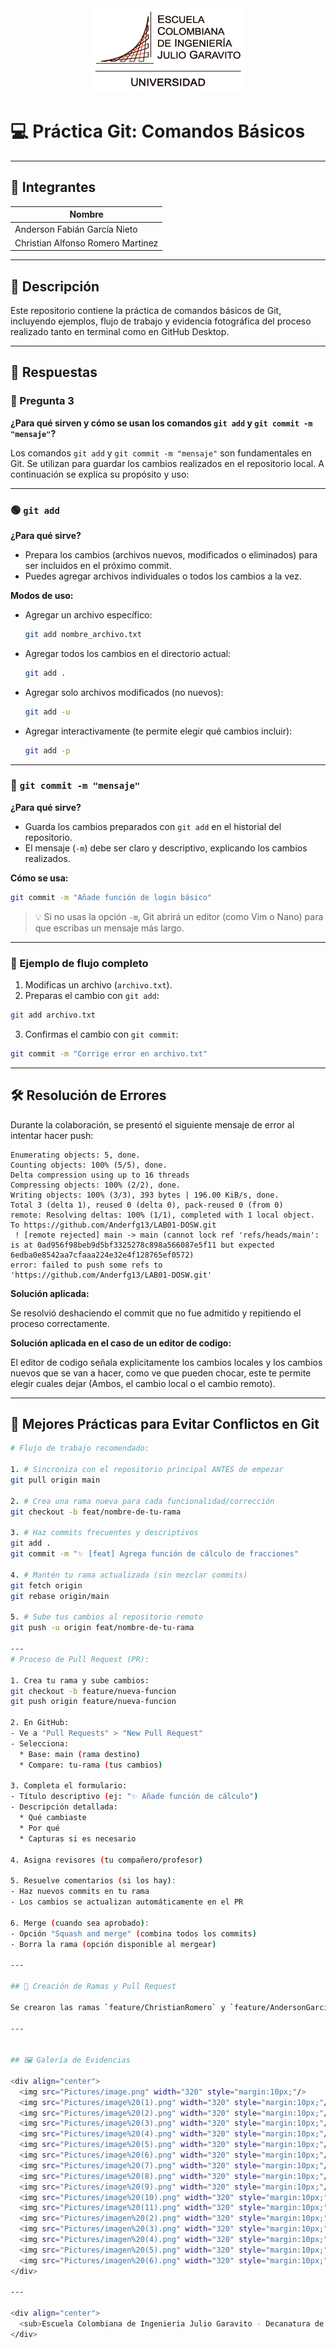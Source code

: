 <div align="center">
  <img src="Pictures/Logotipo.png" alt="Escuela" />
</div>

# 💻 Práctica Git: Comandos Básicos

---

## 👥 Integrantes

| Nombre                                  |
|-----------------------------------------|
| Anderson Fabián García Nieto            |
| Christian Alfonso Romero Martinez       |

---

## 📖 Descripción

Este repositorio contiene la práctica de comandos básicos de Git, incluyendo ejemplos, flujo de trabajo y evidencia fotográfica del proceso realizado tanto en terminal como en GitHub Desktop.

---

## 📌 Respuestas

### 🧠 Pregunta 3
**¿Para qué sirven y cómo se usan los comandos `git add` y `git commit -m "mensaje"`?**

Los comandos `git add` y `git commit -m "mensaje"` son fundamentales en Git. Se utilizan para guardar los cambios realizados en el repositorio local. A continuación se explica su propósito y uso:

---

### 🟢 `git add`

**¿Para qué sirve?**

- Prepara los cambios (archivos nuevos, modificados o eliminados) para ser incluidos en el próximo commit.
- Puedes agregar archivos individuales o todos los cambios a la vez.

**Modos de uso:**

- Agregar un archivo específico:
  ```bash
  git add nombre_archivo.txt
  ```
- Agregar todos los cambios en el directorio actual:
  ```bash
  git add .
  ```
- Agregar solo archivos modificados (no nuevos):
  ```bash
  git add -u
  ```
- Agregar interactivamente (te permite elegir qué cambios incluir):
  ```bash
  git add -p
  ```

---

### 🔵 `git commit -m "mensaje"`

**¿Para qué sirve?**

- Guarda los cambios preparados con `git add` en el historial del repositorio.
- El mensaje (`-m`) debe ser claro y descriptivo, explicando los cambios realizados.

**Cómo se usa:**


```bash
git commit -m "Añade función de login básico"
```

> 💡 Si no usas la opción `-m`, Git abrirá un editor (como Vim o Nano) para que escribas un mensaje más largo.

---

### 🧩 Ejemplo de flujo completo

1. Modificas un archivo (`archivo.txt`).
2. Preparas el cambio con `git add`:
  ```bash
  git add archivo.txt
  ```
3. Confirmas el cambio con `git commit`:
  ```bash
  git commit -m "Corrige error en archivo.txt"
  ```

---

## 🛠️ Resolución de Errores

Durante la colaboración, se presentó el siguiente mensaje de error al intentar hacer push:

```text
Enumerating objects: 5, done.
Counting objects: 100% (5/5), done.
Delta compression using up to 16 threads
Compressing objects: 100% (2/2), done.
Writing objects: 100% (3/3), 393 bytes | 196.00 KiB/s, done.
Total 3 (delta 1), reused 0 (delta 0), pack-reused 0 (from 0)
remote: Resolving deltas: 100% (1/1), completed with 1 local object.
To https://github.com/Anderfg13/LAB01-DOSW.git
 ! [remote rejected] main -> main (cannot lock ref 'refs/heads/main': is at 0ad956f98beb9d5bf3325278c898a566087e5f11 but expected 6edba0e8542aa7cfaaa224e32e4f128765ef0572)
error: failed to push some refs to 'https://github.com/Anderfg13/LAB01-DOSW.git'
```

**Solución aplicada:**

Se resolvió deshaciendo el commit que no fue admitido y repitiendo el proceso correctamente.

**Solución aplicada en el caso de un editor de codigo:**

El editor de codigo señala explicitamente los cambios locales y los cambios nuevos que se van a hacer, como ve que pueden chocar, este te permite elegir cuales dejar (Ambos, el cambio local o el cambio remoto).

---

## 🔄 Mejores Prácticas para Evitar Conflictos en Git

```bash
# Flujo de trabajo recomendado:

1. # Sincroniza con el repositorio principal ANTES de empezar
git pull origin main

2. # Crea una rama nueva para cada funcionalidad/corrección
git checkout -b feat/nombre-de-tu-rama

3. # Haz commits frecuentes y descriptivos
git add .
git commit -m "✨ [feat] Agrega función de cálculo de fracciones"

4. # Mantén tu rama actualizada (sin mezclar commits)
git fetch origin
git rebase origin/main

5. # Sube tus cambios al repositorio remoto
git push -u origin feat/nombre-de-tu-rama

---
# Proceso de Pull Request (PR):

1. Crea tu rama y sube cambios:
git checkout -b feature/nueva-funcion
git push origin feature/nueva-funcion

2. En GitHub:
- Ve a "Pull Requests" > "New Pull Request"
- Selecciona:
  * Base: main (rama destino)
  * Compare: tu-rama (tus cambios)

3. Completa el formulario:
- Título descriptivo (ej: "✨ Añade función de cálculo")
- Descripción detallada:
  * Qué cambiaste
  * Por qué
  * Capturas si es necesario

4. Asigna revisores (tu compañero/profesor)

5. Resuelve comentarios (si los hay):
- Haz nuevos commits en tu rama
- Los cambios se actualizan automáticamente en el PR

6. Merge (cuando sea aprobado):
- Opción "Squash and merge" (combina todos los commits)
- Borra la rama (opción disponible al mergear)

---

## 🚩 Creación de Ramas y Pull Request

Se crearon las ramas `feature/ChristianRomero` y `feature/AndersonGarcia` para la gestión de cambios y la posterior realización de un Pull Request, por cada integrante, para la aceptación y/o rechazo del Pull Request.

---


## 🖼️ Galería de Evidencias

<div align="center">
  <img src="Pictures/image.png" width="320" style="margin:10px;"/>
  <img src="Pictures/image%20(1).png" width="320" style="margin:10px;"/>
  <img src="Pictures/image%20(2).png" width="320" style="margin:10px;"/>
  <img src="Pictures/image%20(3).png" width="320" style="margin:10px;"/>
  <img src="Pictures/image%20(4).png" width="320" style="margin:10px;"/>
  <img src="Pictures/image%20(5).png" width="320" style="margin:10px;"/>
  <img src="Pictures/image%20(6).png" width="320" style="margin:10px;"/>
  <img src="Pictures/image%20(7).png" width="320" style="margin:10px;"/>
  <img src="Pictures/image%20(8).png" width="320" style="margin:10px;"/>
  <img src="Pictures/image%20(9).png" width="320" style="margin:10px;"/>
  <img src="Pictures/image%20(10).png" width="320" style="margin:10px;"/>
  <img src="Pictures/image%20(11).png" width="320" style="margin:10px;"/>
  <img src="Pictures/imagen%20(2).png" width="320" style="margin:10px;"/>
  <img src="Pictures/imagen%20(3).png" width="320" style="margin:10px;"/>
  <img src="Pictures/imagen%20(4).png" width="320" style="margin:10px;"/>
  <img src="Pictures/imagen%20(5).png" width="320" style="margin:10px;"/>
  <img src="Pictures/imagen%20(6).png" width="320" style="margin:10px;"/>
</div>

---

<div align="center">
  <sub>Escuela Colombiana de Ingenieria Julio Garavito - Decanatura de Sistemas - DOSW - 2025</sub>
</div>
